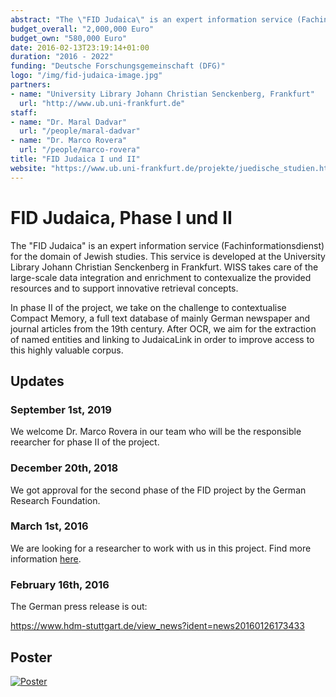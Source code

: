 ```yaml
---
abstract: "The \"FID Judaica\" is an expert information service (Fachinformationsdienst) for the domain of Jewish studies. This service is developed at the University Library Johann Christian Senckenberg in Frankfurt. WebIS takes care of the large-scale data integration and enrichment to contexualize the provided resources and to support innovative retrieval concepts."
budget_overall: "2,000,000 Euro"
budget_own: "580,000 Euro"
date: 2016-02-13T23:19:14+01:00
duration: "2016 - 2022"
funding: "Deutsche Forschungsgemeinschaft (DFG)"
logo: "/img/fid-judaica-image.jpg"
partners:
- name: "University Library Johann Christian Senckenberg, Frankfurt"
  url: "http://www.ub.uni-frankfurt.de"
staff:
- name: "Dr. Maral Dadvar"
  url: "/people/maral-dadvar"
- name: "Dr. Marco Rovera"
  url: "/people/marco-rovera"
title: "FID Judaica I und II"
website: "https://www.ub.uni-frankfurt.de/projekte/juedische_studien.html"
---
```


# FID Judaica, Phase I und II
The "FID Judaica" is an expert information service (Fachinformationsdienst) for the domain of Jewish studies. This service is developed at the University Library Johann Christian Senckenberg in Frankfurt. WISS takes care of the large-scale data integration and enrichment to contexualize the provided resources and to support innovative retrieval concepts.

In phase II of the project, we take on the challenge to contextualise Compact Memory, a full text database of mainly German newspaper and journal articles from the 19th century. After OCR, we aim for the extraction of named entities and linking to JudaicaLink in order to improve access to this highly valuable corpus.


## Updates

### September 1st, 2019
We welcome Dr. Marco Rovera in our team who will be the responsible reearcher for phase II of the project.

### December 20th, 2018
We got approval for the second phase of the FID project by the German Research Foundation.

### March 1st, 2016
We are looking for a researcher to work with us in this project. Find more information [here](/career/wimi-2016-1).

### February 16th, 2016
The German press release is out:

https://www.hdm-stuttgart.de/view_news?ident=news20160126173433


## Poster

[![Poster](/poster/poster-fid-judaica-small.png)](/poster/poster-fid-judaica.pdf)
